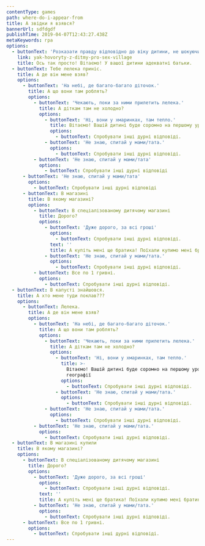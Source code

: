 ```yaml
---
contentType: games
path: where-do-i-appear-from
title: А звідки я взявся?
bannerUrl: sdfdgdf
publishTime: 2019-04-07T12:43:27.438Z
metaKeywords: гра
options:
  - buttonText: 'Розказати правду відповідно до віку дитини, не шокуючи її подробицями'
    link: yak-hovoryty-z-ditmy-pro-sex-village
    title: Ось так просто! Вітаємо! У вашої дитини адекватні батьки.
  - buttonText: Тебе лелека приніс.
    title: А де він мене взяв?
    options:
      - buttonText: 'На небі, де багато-багато діточок.'
        title: А що вони там роблять?
        options:
          - buttonText: 'Чекають, поки за ними прилетить лелека.'
            title: А діткам там не холодно?
            options:
              - buttonText: 'Ні, вони у хмаринках, там тепло.'
                title: Вітаємо! Вашій дитині буде соромно на першому уроці географії.
                options:
                  - buttonText: Спробувати інші дурні відповіді.
              - buttonText: 'Не знаю, спитай у мами/тата.'
                options:
                  - buttonText: Спробувати інші дурні відповіді.
          - buttonText: 'Не знаю, спитай у мами/тата'
            options:
              - buttonText: Спробувати інші дурні відповіді
      - buttonText: 'Не знаю, спитай у мами/тата'
        options:
          - buttonText: Спробувати інші дурні відповіді
      - buttonText: В магазині
        title: В якому магазині?
        options:
          - buttonText: В спеціалізованому дитячому магазині
            title: Дорого?
            options:
              - buttonText: 'Дуже дорого, за всі гроші'
                options:
                  - buttonText: Спробувати інші дурні відповіді.
                text: ''
                title: А купіть мені ще братика! Поїхали купимо мені братика!
              - buttonText: 'Не знаю, спитай у мами/тата.'
                options:
                  - buttonText: Спробувати інші дурні відповіді.
          - buttonText: Все по 1 гривні.
            options:
              - buttonText: Спробувати інші дурні відповіді.
  - buttonText: В капусті знайшовся.
    title: А хто мене туди поклав???
    options:
      - buttonText: Лелека.
        title: А де він мене взяв?
        options:
          - buttonText: 'На небі, де багато-багато діточок.'
            title: А що вони там роблять?
            options:
              - buttonText: 'Чекають, поки за ними прилетить лелека.'
                title: А діткам там не холодно?
                options:
                  - buttonText: 'Ні, вони у хмаринках, там тепло.'
                    title: >-
                      Вітаємо! Вашій дитині буде соромно на першому уроці
                      географії
                    options:
                      - buttonText: Спробувати інші дурні відповіді.
                  - buttonText: 'Не знаю, спитай у мами/тата.'
                    options:
                      - buttonText: Спробувати інші дурні відповіді.
              - buttonText: 'Не знаю, спитай у мами/тата.'
                options:
                  - buttonText: Спробувати інші дурні відповіді.
          - buttonText: 'Не знаю, спитай у мами/тата.'
            options:
              - buttonText: Спробувати інші дурні відповіді.
  - buttonText: В магазині купили
    title: В якому магазині?
    options:
      - buttonText: В спеціалізованому дитячому магазині
        title: Дорого?
        options:
          - buttonText: 'Дуже дорого, за всі гроші'
            options:
              - buttonText: Спробувати інші дурні відповіді.
            text: ''
            title: А купіть мені ще братика! Поїхали купимо мені братика!
          - buttonText: 'Не знаю, спитай у мами/тата.'
            options:
              - buttonText: Спробувати інші дурні відповіді.
      - buttonText: Все по 1 гривні.
        options:
          - buttonText: Спробувати інші дурні відповіді.
---
```


